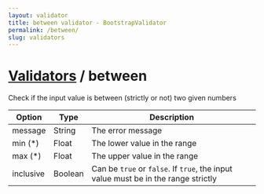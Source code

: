 ```yaml
---
layout: validator
title: between validator - BootstrapValidator
permalink: /between/
slug: validators
---
```


# <a href="/validators/">Validators</a> / between

Check if the input value is between (strictly or not) two given numbers

Option    | Type    | Description
----------|---------|------------
message   | String  | The error message
min (*)   | Float   | The lower value in the range
max (*)   | Float   | The upper value in the range
inclusive | Boolean | Can be ```true``` or ```false```. If ```true```, the input value must be in the range strictly